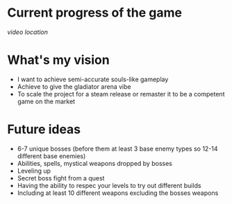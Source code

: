 # Current progress of the game

*video location*

# What's my vision
- I want to achieve semi-accurate souls-like gameplay
- Achieve to give the gladiator arena vibe
- To scale the project for a steam release or remaster it to be a competent game on the market

# Future ideas
- 6-7 unique bosses (before them at least 3 base enemy types so 12-14 different base enemies)
- Abilities, spells, mystical weapons dropped by bosses
- Leveling up
- Secret boss fight from a quest
- Having the ability to respec your levels to try out different builds
- Including at least 10 different weapons excluding the bosses weapons
